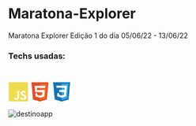# Maratona-Explorer
Maratona Explorer Edição 1 do dia 05/06/22 - 13/06/22


<div dir="auto"><h3>Techs usadas:<h3/><br>    
  <img align="center" alt="Gui-Js" height="40" width="40" src="https://raw.githubusercontent.com/devicons/devicon/master/icons/javascript/javascript-plain.svg" style="max-width: 100%;">
  <img align="center" alt="Gui-HTML" height="40" width="40" src="https://raw.githubusercontent.com/devicons/devicon/master/icons/html5/html5-original.svg" style="max-width: 100%;">
  <img align="center" alt="Gui-CSS" height="40" width="40" src="https://raw.githubusercontent.com/devicons/devicon/master/icons/css3/css3-original.svg" style="max-width: 100%;">  
</div>

![destinoapp](https://user-images.githubusercontent.com/66763791/174848144-e9f8b977-04a5-4838-b414-991badf2779d.jpg)
